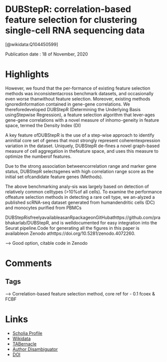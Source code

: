 
DUBStepR: correlation-based feature selection for clustering single-cell RNA sequencing data
============================================================================================
  
  [@wikidata:Q104450599]  
  
Publication date : 18 of November, 2020  

# Highlights

However, we found that the per-formance of existing feature selection methods was inconsistentacross benchmark datasets, and occasionally even worse thanwithout feature selection. Moreover, existing methods ignoredinformation contained in gene-gene correlations. We thereforedeveloped DUBStepR (Determining the Underlying Basis usingStepwise Regression), a feature selection algorithm that lever-ages gene-gene correlations with a novel measure of inhomo-geneity in feature space, termed the Density Index (DI)

A key feature ofDUBStepR is the use of a step-wise approach to identify aninitial core set of genes that most strongly represent coherentexpression variation in the dataset. Uniquely, DUBStepR de-fines a novel graph-based measure of cell aggregation in thefeature space, and uses this measure to optimize the numberof features.


Due to the strong association betweencorrelation range and marker gene status, DUBStepR selectsgenes with high correlation range score as the initial set ofcandidate feature genes (Methods).

The above benchmarking analy-sis was largely based on detection of relatively common celltypes (>10%of all cells).  To examine the performance offeature selection methods in detecting a rare cell type, we an-alyzed a published scRNA-seq dataset generated from humandendritic  cells  (DC)  and  monocytes  purified  from  PBMCs

DUBStepRisfreelyavailableasanRpackageonGitHubathttps://github.com/prabhakarlab/DUBStepR,   and   is   welldocumented  for  easy  integration  into  the  Seurat  pipeline.Code for generating all the figures in this paper is availableon Zenodo athttps://doi.org/10.5281/zenodo.4072260.

--> Good option, citable code in Zenodo

# Comments

## Tags

--> Correlation-based feature selection method, core ref for - 0.1 fcoex & FCBF


# Links
  
 * [Scholia Profile](https://scholia.toolforge.org/work/Q104450599)  
 * [Wikidata](https://www.wikidata.org/wiki/Q104450599)  
 * [TABernacle](https://tabernacle.toolforge.org/?#/tab/manual/Q104450599/P921%3BP4510)  
 * [Author Disambiguator](https://author-disambiguator.toolforge.org/work_item_oauth.php?id=Q104450599&batch_id=&match=1&author_list_id=&doit=Get+author+links+for+work)  
 * [DOI](https://doi.org/10.1101/2020.10.07.330563)  
